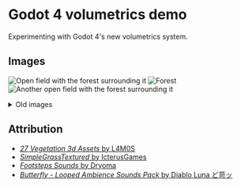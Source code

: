 # Godot 4 volumetrics demo

Experimenting with Godot 4's new volumetrics system.

## Images

![Open field with the forest surrounding it](https://media.discordapp.net/attachments/880162931243876404/1083907711130927114/image.png)
![Forest](https://media.discordapp.net/attachments/941681731067576391/1080853313114886184/image.png)
![Another open field with the forest surrounding it](https://media.discordapp.net/attachments/880162931243876404/1081591958214037634/image.png)

<details>
<summary>Old images</summary>
<br>

![Forest (no grass)](https://media.discordapp.net/attachments/880162931243876404/1080552296460582924/image.png)

![Light rays](https://media.discordapp.net/attachments/902166543356542996/995246835880972338/unknown.png)
</details>

## Attribution

- [*27 Vegetation 3d Assets* by L4M0S](https://l4m0s.itch.io/27-vegetation-3d-assets)
- [*SimpleGrassTextured* by IcterusGames](https://github.com/IcterusGames/SimpleGrassTextured)
- [*Footsteps Sounds* by Dryoma](https://dryoma.itch.io/footsteps-sounds)
- [*Butterfly - Looped Ambience Sounds Pack* by Diablo Luna ど苛ッ](https://pudretediablo.itch.io/butterfly)
